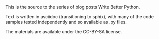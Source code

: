 This is the source to the series of blog posts Write Better Python.

Text is written in asciidoc (transitioning to sphix), 
with many of the code samples tested
independently and so available as .py files.

The materials are available under the CC-BY-SA license.
